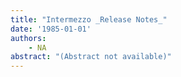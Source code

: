 ```yaml
---
title: "Intermezzo _Release Notes_"
date: '1985-01-01'
authors: 
    - NA
abstract: "(Abstract not available)"
---
```



